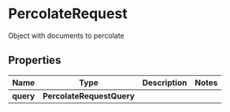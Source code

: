 

# PercolateRequest

Object with documents to percolate

## Properties

| Name | Type | Description | Notes |
|------------ | ------------- | ------------- | -------------|
|**query** | **PercolateRequestQuery** |  |  |



